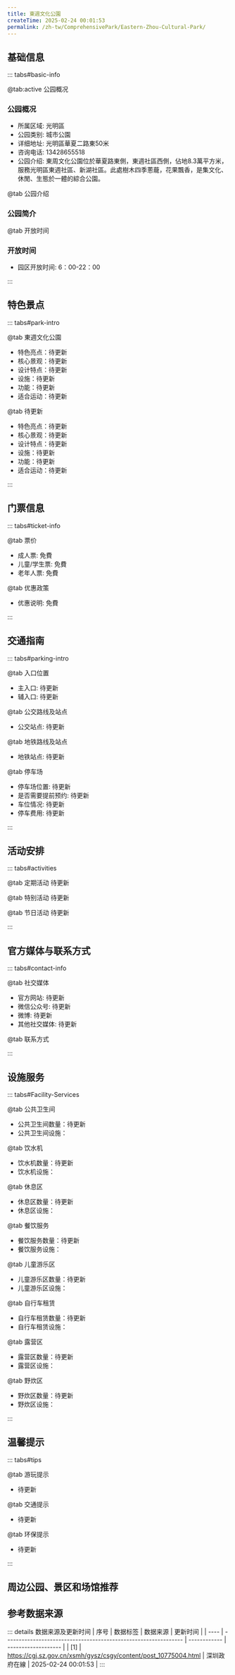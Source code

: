 ```yaml
---
title: 東週文化公園
createTime: 2025-02-24 00:01:53
permalink: /zh-tw/ComprehensivePark/Eastern-Zhou-Cultural-Park/
---
```



<script setup>
import ImageSwiper from '/.vuepress/theme/components/ImageSwiper.vue'
// 轮播图数据
const swiperItems = [
    {
                link: 'https://cgj.sz.gov.cn/img/4/4005/4005858/10775004.jpg',
                title: '東週文化公園',
                description: '',
                author: '深圳政府在線',
                date: '2025/02/25'
                },
  {
                link: 'https://cgj.sz.gov.cn/img/4/4005/4005858/10775004.jpg',
                title: '東週文化公園',
                description: '',
                author: '深圳政府在線',
                date: '2025/02/25'
                }
]
// 配置项
const swiperConfig = {
  height: 500,
  showInfo: true
}
</script>
<!-- 轮播图组件 -->
<ImageSwiper :items="swiperItems" :config="swiperConfig" />



## 基础信息

::: tabs#basic-info

@tab:active 公园概况
### 公园概况
- 所属区域: 光明區
- 公园类别: 城市公園
- 详细地址: 光明區華夏二路東50米
- 咨询电话: 13428655518
- 公园介绍: 東周文化公園位於華夏路東側，東週社區西側，佔地8.3萬平方米，服務光明區東週社區、新湖社區。此處樹木四季蔥蘢，花果飄香，是集文化、休閒、生態於一體的綜合公園。

@tab 公园介绍
### 公园简介
@tab 开放时间
### 开放时间
- 园区开放时间: 6：00-22：00

:::

## 特色景点

::: tabs#park-intro

@tab 東週文化公園
<ImageCard
image="https://cgj.sz.gov.cn/images/index20230710_1.png"
    title="東週文化公園"
    description="東週文化公園分文化展示區、休閒娛樂區、生態體驗區，有藝術文化廣場、展示台、活動健身中心、兒童樂園、歌舞中心、休閒廣場等景點，經緯相錯、縱橫有致，充分體現了'清、淨、幽、和'的自然生態城市景觀。"
    date=""
    author="深圳政府在線"
/>


- 特色亮点：待更新
- 核心景观：待更新
- 设计特点：待更新
- 设施：待更新
- 功能：待更新
- 适合运动：待更新

@tab 待更新
<ImageCard
image="https://cgj.sz.gov.cn/images/index20230710_1.png"
    title="東週文化公園"
    description="東週文化公園分文化展示區、休閒娛樂區、生態體驗區，有藝術文化廣場、展示台、活動健身中心、兒童樂園、歌舞中心、休閒廣場等景點，經緯相錯、縱橫有致，充分體現了'清、淨、幽、和'的自然生態城市景觀。"
    date=""
    author="深圳政府在線"
/>


- 特色亮点：待更新
- 核心景观：待更新
- 设计特点：待更新
- 设施：待更新
- 功能：待更新
- 适合运动：待更新

:::

## 门票信息

::: tabs#ticket-info

@tab 票价
- 成人票: 免費
- 儿童/学生票: 免費
- 老年人票: 免費

@tab 优惠政策
- 优惠说明: 免費

:::

## 交通指南

::: tabs#parking-intro

@tab 入口位置
- 主入口: 待更新
- 辅入口: 待更新

@tab 公交路线及站点
- 公交站点: 待更新

@tab 地铁路线及站点
- 地铁站点: 待更新

@tab 停车场
- 停车场位置: 待更新
- 是否需要提前预约: 待更新
- 车位情况: 待更新
- 停车费用: 待更新

:::

## 活动安排

::: tabs#activities

@tab 定期活动
待更新

@tab 特别活动
待更新

@tab 节日活动
待更新

:::

## 官方媒体与联系方式

::: tabs#contact-info

@tab 社交媒体
- 官方网站: 待更新
- 微信公众号: 待更新
- 微博: 待更新
- 其他社交媒体: 待更新

@tab 联系方式

:::

## 设施服务

::: tabs#Facility-Services

@tab 公共卫生间
- 公共卫生间数量：待更新
- 公共卫生间设施：

@tab 饮水机
- 饮水机数量：待更新
- 饮水机设施：

@tab 休息区
- 休息区数量：待更新
- 休息区设施：

@tab 餐饮服务
- 餐饮服务数量：待更新
- 餐饮服务设施：

@tab 儿童游乐区
- 儿童游乐区数量：待更新
- 儿童游乐区设施：

@tab 自行车租赁
- 自行车租赁数量：待更新
- 自行车租赁设施：

@tab 露营区
- 露营区数量：待更新
- 露营区设施：

@tab 野炊区
- 野炊区数量：待更新
- 野炊区设施：

:::

## 温馨提示

::: tabs#tips

@tab 游玩提示
- 待更新

@tab 交通提示
- 待更新

@tab 环保提示
- 待更新

:::

## 周边公园、景区和场馆推荐

<CardGrid>
  <ImageCard
        image="https://cgj.sz.gov.cn/img/4/4005/4005859/10775005.jpg"
        title="紅花山公園"
        description="紅花山公園位於深圳市光明區公明街道，鄰近公明街道辦事處及公明中學。園內一高一低的山脊相連，兩座山頭上分別建有兩座大小不一的休閒亭。登上百公尺高的紅花山極目遠眺，樓群與樹木花草相互掩映。公園依山就勢打造登山無障礙通道；增設南入口'天圓地方'特色水景，保留深圳體量最大的蒲葵林並優化利用林下空間形成文化、康養場地。兒童活動區"
        href="/zh-tw/ComprehensivePark/Honghuashan-Park/"
        author="深圳政府在線"
        date="2025/01/02"
      />
      <ImageCard
        image="https://cgj.sz.gov.cn/img/4/4005/4005859/10775005.jpg"
        title="紅花山公園"
        description="紅花山公園位於深圳市光明區公明街道，鄰近公明街道辦事處及公明中學。園內一高一低的山脊相連，兩座山頭上分別建有兩座大小不一的休閒亭。登上百公尺高的紅花山極目遠眺，樓群與樹木花草相互掩映。公園依山就勢打造登山無障礙通道；增設南入口'天圓地方'特色水景，保留深圳體量最大的蒲葵林並優化利用林下空間形成文化、康養場地。兒童活動區"
        href="/zh-tw/ComprehensivePark/Honghuashan-Park/"
        author="深圳政府在線"
        date="2025/01/02"
      />
    </CardGrid>


## 参考数据来源

::: details 数据来源及更新时间
| 序号 | 数据标签                                                        | 数据来源     | 更新时间            |
| ---- | --------------------------------------------------------------- | ------------ | ------------------- |
| [1]  | https://cgj.sz.gov.cn/xsmh/gysz/csgy/content/post_10775004.html | 深圳政府在線 | 2025-02-24 00:01:53 |
:::

